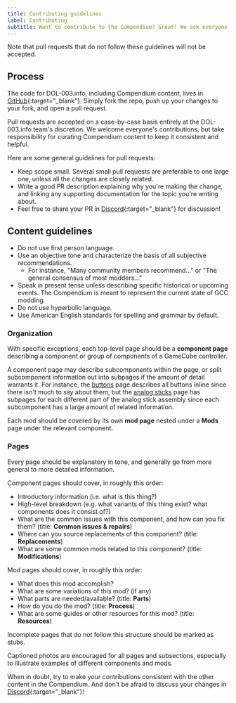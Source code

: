 ```yaml
---
title: Contributing guidelines
label: Contributing
subtitle: Want to contribute to the Compendium? Great! We ask everyone to read these guidelines before getting started.
---
```


Note that pull requests that do not follow these guidelines will not be accepted.

## Process

The code for DOL-003.info, including Compendium content, lives in [GitHub](https://github.com/jmarquis/controllers){:target="\_blank"}. Simply fork the repo, push up your changes to your fork, and open a pull request.

Pull requests are accepted on a case-by-case basis entirely at the DOL-003.info team's discretion. We welcome everyone's contributions, but take responsibility for curating Compendium content to keep it consistent and helpful.

Here are some general guidelines for pull requests:

- Keep scope small. Several small pull requests are preferable to one large one, unless all the changes are closely related.
- Write a good PR description explaining why you're making the change, and linking any supporting documentation for the topic you're writing about.
- Feel free to share your PR in [Discord](https://discord.gg/HwtPU7tkCT){:target="\_blank"} for discussion!

## Content guidelines

- Do not use first person language.
- Use an objective tone and characterize the basis of all subjective recommendations.
  - For instance, "Many community members recommend..." or "The general consensus of most modders..."
- Speak in present tense unless describing specific historical or upcoming events. The Compendium is meant to represent the current state of GCC modding.
- Do not use hyperbolic language.
- Use American English standards for spelling and grammar by default.

### Organization

With specific exceptions, each top-level page should be a **component page** describing a component or group of components of a GameCube controller.

A component page may describe subcomponents within the page, or split subcomponent information out into subpages if the amount of detail warrants it. For instance, the [buttons](/compendium/buttons) page describes all buttons inline since there isn't much to say about them, but the [analog sticks](/compendium/sticks) page has subpages for each different part of the analog stick assembly since each subcomponent has a large amount of related information.

Each mod should be covered by its own **mod page** nested under a **Mods** page under the relevant component.

### Pages

Every page should be explanatory in tone, and generally go from more general to more detailed information.

Component pages should cover, in roughly this order:

- Introductory information (i.e. what is this thing?)
- High-level breakdown (e.g. what variants of this thing exist? what components does it consist of?)
- What are the common issues with this component, and how can you fix them? (title: **Common issues & repairs**)
- Where can you source replacements of this component? (title: **Replacements**)
- What are some common mods related to this component? (title: **Modifications**)

Mod pages should cover, in roughly this order:

- What does this mod accomplish?
- What are some variations of this mod? (if any)
- What parts are needed/available? (title: **Parts**)
- How do you do the mod? (title: **Process**)
- What are some guides or other resources for this mod? (title: **Resources**)

Incomplete pages that do not follow this structure should be marked as stubs.

Captioned photos are encouraged for all pages and subsections, especially to illustrate examples of different components and mods.

When in doubt, try to make your contributions consistent with the other content in the Compendium. And don't be afraid to discuss your changes in [Discord](https://discord.gg/HwtPU7tkCT){:target="\_blank"}!
